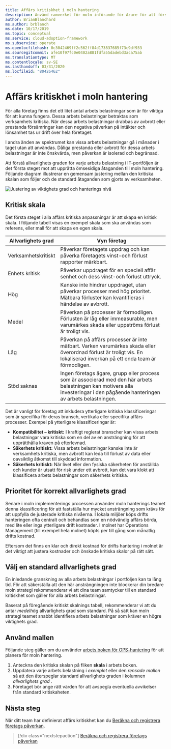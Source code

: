 ```yaml
---
title: Affärs kritiskhet i moln hantering
description: Använd ramverket för moln införande för Azure för att förstå arbets Belastningens kritiskahet och förhindra negativ inverkan på intäkter och lönsamhet.
author: BrianBlanchard
ms.author: brblanch
ms.date: 10/17/2019
ms.topic: conceptual
ms.service: cloud-adoption-framework
ms.subservice: operate
ms.openlocfilehash: 0c3042469ff2c562ff84d173837685f73c9df933
ms.sourcegitcommit: afe10f97fc0e0402a881fdfa55dadebd3aca75ab
ms.translationtype: MT
ms.contentlocale: sv-SE
ms.lasthandoff: 03/31/2020
ms.locfileid: "80426462"
---
```

# <a name="business-criticality-in-cloud-management"></a>Affärs kritiskhet i moln hantering

För alla företag finns det ett litet antal arbets belastningar som är för viktiga för att kunna fungera. Dessa arbets belastningar betraktas som verksamhets kritiska. När dessa arbets belastningar drabbas av avbrott eller prestanda försämringar kan den negativa påverkan på intäkter och lönsamhet tas ur drift över hela företaget.

I andra änden av spektrumet kan vissa arbets belastningar gå i månader i taget utan att användas. Dåliga prestanda eller avbrott för dessa arbets belastningar är inte önskvärda, men påverkan är isolerad och begränsad.

Att förstå allvarlighets graden för varje arbets belastning i IT-portföljen är det första steget mot att upprätta ömsesidiga åtaganden till moln hantering.
Följande diagram illustrerar en gemensam justering mellan den kritiska skalan som följer och de standard åtaganden som gjorts av verksamheten.

![Justering av viktighets grad och hanterings nivå](../../_images/manage/cloud-criticality-alignment.png)

## <a name="criticality-scale"></a>Kritisk skala

Det första steget i alla affärs kritiska anpassningar är att skapa en kritisk skala. I följande tabell visas en exempel skala som ska användas som referens, eller mall för att skapa en egen skala.

| Allvarlighets grad | Vyn företag |
| --------- | --------- |
| Verksamhetskritiskt |  Påverkar företagets uppdrag och kan påverka företagets vinst-och förlust rapporter märkbart. |
| Enhets kritisk | Påverkar uppdraget för en speciell affär senhet och dess vinst-och förlust uttryck. |
| Hög | Kanske inte hindrar uppdraget, utan påverkar processer med hög prioritet. Mätbara förluster kan kvantifieras i händelse av avbrott. |
| Medel | Påverkan på processer är förmodligen. Förlusten är låg eller immeasurable, men varumärkes skada eller uppströms förlust är troligt vis. |
| Låg | Påverkan på affärs processer är inte mätbart. Varken varumärkes skada eller överordnad förlust är troligt vis. En lokaliserad inverkan på ett enda team är förmodligen. |
| Stöd saknas | Ingen företags ägare, grupp eller process som är associerad med den här arbets belastningen kan motivera alla investeringar i den pågående hanteringen av arbets belastningen. |

Det är vanligt för företag att inkludera ytterligare kritiska klassificeringar som är specifika för deras bransch, vertikala eller specifika affärs processer. Exempel på ytterligare klassificeringar är:

- **Kompatibilitet – kritiskt:** I kraftigt reglerat branscher kan vissa arbets belastningar vara kritiska som en del av en ansträngning för att upprätthålla kraven på efterlevnad.
- **Säkerhets kritiskt:** Vissa arbets belastningar kanske inte är verksamhets kritiska, men avbrott kan leda till förlust av data eller oavsiktlig åtkomst till skyddad information.
- **Säkerhets kritiskt:** När livet eller den fysiska säkerheten för anställda och kunder är utsatt för risk under ett avbrott, kan det vara klokt att klassificera arbets belastningar som säkerhets kritiska.

## <a name="importance-of-accurate-criticality"></a>Prioritet för korrekt allvarlighets grad

Senare i moln implementerings processen använder moln hanterings teamet denna klassificering för att fastställa hur mycket ansträngning som krävs för att uppfylla de justerade kritiska nivåerna. I lokala miljöer köps drifts hanteringen ofta centralt och behandlas som en nödvändig affärs börda, med lite eller inga ytterligare drift kostnader. I molnet har Operations Management (till exempel hela molnet) köpts per till gång som månatlig drifts kostnad.

Eftersom det finns en klar och direkt kostnad för drifts hantering i molnet är det viktigt att justera kostnader och önskade kritiska skalor på rätt sätt.

## <a name="select-a-default-criticality"></a>Välj en standard allvarlighets grad

En inledande granskning av alla arbets belastningar i portföljen kan ta lång tid. För att säkerställa att den här ansträngningen inte blockerar din bredare moln strategi rekommenderar vi att dina team samtycker till en standard kritiskhet som gäller för alla arbets belastningar.

Baserat på föregående kritiskt skalnings tabell, rekommenderar vi att du antar *medelhög* allvarlighets grad som standard. På så sätt kan moln strategi teamet snabbt identifiera arbets belastningar som kräver en högre viktighets grad.

## <a name="use-the-template"></a>Använd mallen

Följande steg gäller om du använder [arbets boken för OPS-hantering](https://raw.githubusercontent.com/microsoft/CloudAdoptionFramework/master/manage/opsmanagementworkbook.xlsx) för att planera för moln hantering.

1. Anteckna den kritiska skalan på fliken **skala** i arbets boken.
2. Uppdatera varje arbets belastning i *exemplet* eller den *rensade mallen* så att den återspeglar standard allvarlighets graden i kolumnen *allvarlighets grad* .
3. Företaget bör ange rätt värden för att avspegla eventuella avvikelser från standard kritiskaheten.

## <a name="next-steps"></a>Nästa steg

När ditt team har definierat affärs kritiskhet kan du [Beräkna och registrera företags påverkan](./impact.md).

> [!div class="nextstepaction"]
> [Beräkna och registrera företags påverkan](./impact.md)
